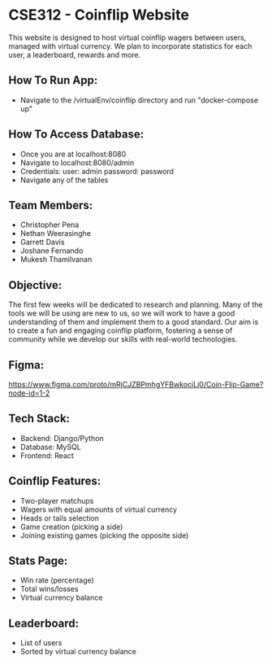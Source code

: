 # CSE312 - Coinflip Website
This website is designed to host virtual coinflip wagers between users, managed with virtual currency. We plan to incorporate statistics for each user, a leaderboard, rewards and more.


## How To Run App:
- Navigate to the /virtualEnv/coinflip directory and run "docker-compose up"
## How To Access Database:
- Once you are at localhost:8080
- Navigate to localhost:8080/admin
- Credentials:
  user: admin
  password: password
- Navigate any of the tables
## Team Members:
- Christopher Pena
- Nethan Weerasinghe
- Garrett Davis
- Joshane Fernando
- Mukesh Thamilvanan
## Objective:
The first few weeks will be dedicated to research and planning. Many of the tools we will be using are new to us, so we will work to have a good understanding of them and implement them to a good standard. Our aim is to create a fun and engaging coinflip platform, fostering a sense of community while we develop our skills with real-world technologies.
## Figma:
https://www.figma.com/proto/mRjCJZBPmhgYFBwkociLj0/Coin-Flip-Game?node-id=1-2
## Tech Stack:
- Backend: Django/Python
- Database: MySQL
- Frontend: React
## Coinflip Features:
- Two-player matchups
- Wagers with equal amounts of virtual currency
- Heads or tails selection
- Game creation (picking a side)
- Joining existing games (picking the opposite side)
## Stats Page:
- Win rate (percentage)
- Total wins/losses
- Virtual currency balance
## Leaderboard:
- List of users
- Sorted by virtual currency balance
